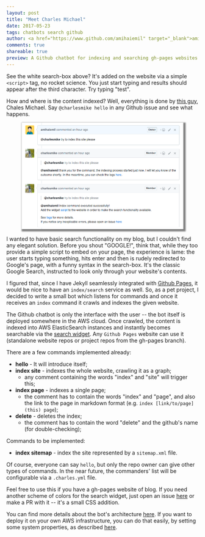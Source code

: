 ```yaml
---
layout: post
title: "Meet Charles Michael"
date: 2017-05-23
tags: chatbots search github
author: <a href="https://www.github.com/amihaiemil" target="_blank">amihaiemil</a>
comments: true
shareable: true
preview: A Github chatbot for indexing and searching gh-pages websites
---
```


See the white search-box above? It's added on the website via a simple ``<script>`` tag,
no rocket science. You just start typing and results should appear after the third character.
Try typing "test".

How and where is the content indexed? Well, everything is done by [this guy](https://github.com/charlesmike), Chales Michael. Say ``@charlesmike hello`` in
any Github issue and see what happens.

<figure class="articleimg">
 <img src="/images/charlesmike_index.png" alt="Index site command" style="box-shadow: 3px 3px 3px 3px grey;">
</figure>

I wanted to have basic search functionality on my blog, but I couldn't find any elegant solution. Before you shout "GOOGLE!", think that, while they too provide a simple script to
embed on your page, the experience is lame: the user starts typing something, hits enter and
then is rudely redirected to Google's page, with a funny syntax in the search-box. It's the classic Google Search, instructed to look only through your website's contents.

I figured that, since I have Jekyll seamlessly integrated with [Github Pages](https://pages.github.com/), it would be nice to have an ``index/search``
service as well. So, as a pet project, I decided to write a small bot which listens for commands and once it receives an ``index`` command it crawls and indexes the given website.

The Github chatbot is only the interface with the user -- the bot itself is deployed somewhere in the AWS cloud. Once crawled, the content is indexed into AWS ElasticSearch instances and instantly becomes searchable via the [search widget](https://github.com/opencharles/charles-search-box). Any ``Github Pages`` website can use it (standalone website repos or project repos from
the gh-pages branch).

There are a few commands implemented already:

  * **hello** - It will introduce itself;
  * **index site** - indexes the whole website, crawling it as a graph;
     * any comment containing the words "index" and "site" will trigger this;
  * **index page** - indexes a single page;
     * the comment has to contain the words "index" and "page", and also the link to the
       page in markdown format (e.g. ``index [link/to/page](this) page``);
  * **delete** - deletes the index;
     * the comment has to contain the word "delete" and the github's name (for double-checking);

Commands to be implemented:

  * **index sitemap** - index the site represented by a ``sitemap.xml`` file.

Of course, everyone can say ``hello``, but only the repo owner can give other types
of commands. In the near future, the commanders' list will be configurable via a ``.charles.yml`` file.

Feel free to use this if you have a gh-pages website of blog. If you need another scheme of
colors for the search widget, just open an issue [here](https://github.com/opencharles/charles-search-box)
or make a PR with it -- it's a small CSS addition.

You can find more details about the bot's architecture [here](https://github.com/opencharles/charles-rest/blob/master/architecture.md).
If you want to deploy it on your own AWS infrastructure, you can do that easily, by setting
some system properties, as described [here](https://github.com/opencharles/charles-rest#if-you-wish-to-install-it-on-your-own-infrastructure).
